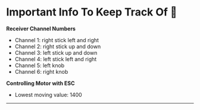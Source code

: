 # Important Info To Keep Track Of :star2:

**Receiver Channel Numbers**
* Channel 1: right stick left and right
* Channel 2: right stick up and down
* Channel 3: left stick up and down
* Channel 4: left stick left and right
* Channel 5: left knob
* Channel 6: right knob

  
**Controlling Motor with ESC**
* Lowest moving value: 1400
---
